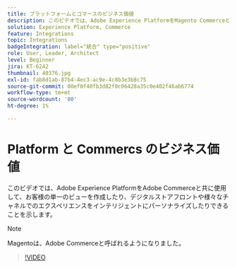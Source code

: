 ```yaml
---
title: プラットフォームとコマースのビジネス価値
description: このビデオでは、Adobe Experience PlatformをMagento Commerceと共に使用して、お客様の単一のビューを作成したり、デジタルストアフロントや様々なチャネルでのエクスペリエンスをインテリジェントにパーソナライズしたりできることを示します。
solution: Experience Platform, Commerce
feature: Integrations
topic: Integrations
badgeIntegration: label="統合" type="positive"
role: User, Leader, Architect
level: Beginner
jira: KT-6242
thumbnail: 40376.jpg
exl-id: fab8d1ab-87b4-4ec3-ac9e-4c8b3e3b8c75
source-git-commit: 00ef0f40fb3d82f0c06428a35c0e402f46ab6774
workflow-type: tm+mt
source-wordcount: '80'
ht-degree: 1%

---
```


# Platform と Commercs のビジネス価値

このビデオでは、Adobe Experience PlatformをAdobe Commerceと共に使用して、お客様の単一のビューを作成したり、デジタルストアフロントや様々なチャネルでのエクスペリエンスをインテリジェントにパーソナライズしたりできることを示します。

>[!NOTE]
>
> Magentoは、Adobe Commerceと呼ばれるようになりました。

>[!VIDEO](https://video.tv.adobe.com/v/40376?learn=on)

